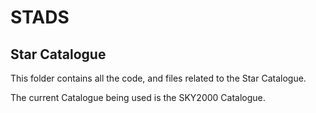 # STADS

## Star Catalogue

This folder contains all the code, and files related to the Star Catalogue.

The current Catalogue being used is the SKY2000 Catalogue.
